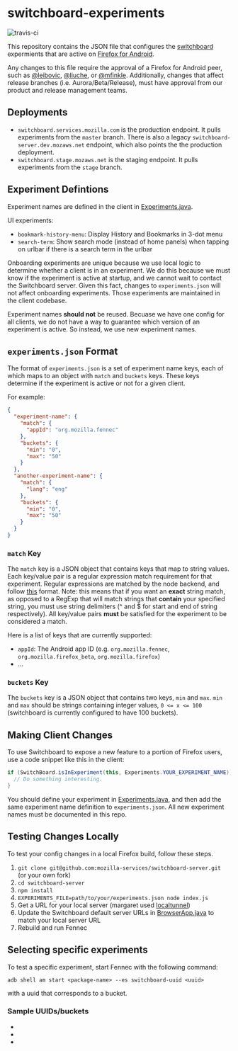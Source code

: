 # switchboard-experiments
![travis-ci](https://travis-ci.org/mozilla-services/switchboard-experiments.svg?branch=master)

This repository contains the JSON file that configures the [switchboard](https://github.com/mozilla-services/switchboard-server) expermients that are active on [Firefox for Android](https://developer.mozilla.org/en-US/docs/Simple_Firefox_for_Android_build).

Any changes to this file require the approval of a Firefox for Android peer, such as [@leibovic](https://github.com/leibovic), [@liuche](https://github.com/liuche), or [@mfinkle](https://github.com/mfinkle). Additionally, changes that affect release branches (i.e. Aurora/Beta/Release), must have approval from our product and release management teams.

## Deployments

* `switchboard.services.mozilla.com` is the production endpoint. It pulls experiments from the `master` branch. There is also a legacy `switchboard-server.dev.mozaws.net` endpoint, which also points the the production deployment.
* `switchboard.stage.mozaws.net` is the staging endpoint. It pulls experiments from the `stage` branch.

## Experiment Defintions

Experiment names are defined in the client in [Experiments.java](http://hg.mozilla.org/mozilla-central/file/tip/mobile/android/base/java/org/mozilla/gecko/util/Experiments.java).

UI experiments:
* `bookmark-history-menu`: Display History and Bookmarks in 3-dot menu
* `search-term`: Show search mode (instead of home panels) when tapping on urlbar if there is a search term in the urlbar

Onboarding experiments are unique because we use local logic to determine whether a client is in an experiment. We do this because we must know if the experiment is active at startup, and we cannot wait to contact the Switchboard server. Given this fact, changes to `experiments.json` will not affect onboarding experiments. Those experiments are maintained in the client codebase.

Experiment names **should not** be reused. Becuase we have one config for all clients, we do not have a way to guarantee which version of an experiment is active. So instead, we use new experiment names.

## `experiments.json` Format

The format of `experiments.json` is a set of experiment name keys, each of which maps to an object with `match` and `buckets` keys. These keys determine if the experiment is active or not for a given client.

For example:

```json
{
  "experiment-name": {
    "match": {
      "appId": "org.mozilla.fennec"
    },
    "buckets": {
      "min": "0",
      "max": "50"
    }
  },
  "another-experiment-name": {
    "match": {
      "lang": "eng"
    },
    "buckets": {
      "min": "0",
      "max": "50"
    }
  }
}
```
### `match` Key

The `match` key is a JSON object that contains keys that map to string values.
Each key/value pair is a regular expression match requirement for that experiment.
Regular expressions are matched by the node backend, and follow [this](https://developer.mozilla.org/en-US/docs/Web/JavaScript/Reference/Global_Objects/RegExp) format. Note: this means that if you want an **exact** string match, as opposed to a RegExp that will match strings that **contain** your specified string, you must use string delimiters (^ and $ for start and end of string respectively).
All key/value pairs **must** be satisfied for the experiment to be considered a match.

Here is a list of keys that are currently supported:
* `appId`: The Android app ID (e.g. `org.mozilla.fennec`, `org.mozilla.firefox_beta`, `org.mozilla.firefox`)
* ...

### `buckets` Key

The `buckets` key is a JSON object that contains two keys, `min` and `max`.
`min` and `max` should be strings containing integer values, `0 <= x <= 100`
(switchboard is currently configured to have 100 buckets).

## Making Client Changes

To use Switchboard to expose a new feature to a portion of Firefox users, use a code snippet like this in the client:

```java
if (SwitchBoard.isInExperiment(this, Experiments.YOUR_EXPERIMENT_NAME)) {
  // Do something interesting.
}
```

You should define your experiment in [Experiments.java](http://hg.mozilla.org/mozilla-central/file/tip/mobile/android/base/java/org/mozilla/gecko/util/Experiments.java), and then add the same experiment name definition to `experiments.json`. All new experiment names must be documented in this repo.

## Testing Changes Locally

To test your config changes in a local Firefox build, follow these steps.

1. `git clone git@github.com:mozilla-services/switchboard-server.git` (or your own fork)
2. `cd switchboard-server`
3. `npm install`
4. `EXPERIMENTS_FILE=path/to/your/experiments.json node index.js`
5. Get a URL for your local server (margaret used [localtunnel](https://localtunnel.me/))
6. Update the Switchboard default server URLs in [BrowserApp.java](http://hg.mozilla.org/mozilla-central/file/c0ba5835ca48/mobile/android/base/java/org/mozilla/gecko/BrowserApp.java#l587) to match your local server URL
7. Rebuild and run Fennec

## Selecting specific experiments

To test a specific experiment, start Fennec with the following command:

`adb shell am start <package-name> --es switchboard-uuid <uuid>`

with a uuid that corresponds to a bucket.

### Sample UUIDs/buckets
* [0-33]: `1`
* [33-66]: `4f6dd32e-5a5f-45db-9219-40f7c6cb4cd0`
* [66-100]: `79693e2a-d3ea-44ca-94f3-04f0887eaeb3`
